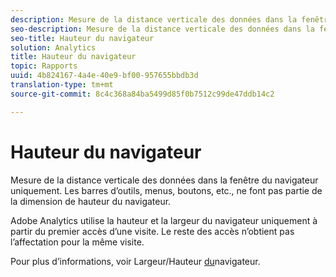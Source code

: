 ```yaml
---
description: Mesure de la distance verticale des données dans la fenêtre du navigateur uniquement. Les barres d’outils, menus, boutons, etc., ne font pas partie de la dimension de hauteur du navigateur.
seo-description: Mesure de la distance verticale des données dans la fenêtre du navigateur uniquement. Les barres d’outils, menus, boutons, etc., ne font pas partie de la dimension de hauteur du navigateur.
seo-title: Hauteur du navigateur
solution: Analytics
title: Hauteur du navigateur
topic: Rapports
uuid: 4b824167-4a4e-40e9-bf00-957655bbdb3d
translation-type: tm+mt
source-git-commit: 8c4c368a84ba5499d85f0b7512c99de47ddb14c2

---
```



# Hauteur du navigateur

Mesure de la distance verticale des données dans la fenêtre du navigateur uniquement. Les barres d’outils, menus, boutons, etc., ne font pas partie de la dimension de hauteur du navigateur.

Adobe Analytics utilise la hauteur et la largeur du navigateur uniquement à partir du premier accès d’une visite. Le reste des accès n’obtient pas l’affectation pour la même visite.

Pour plus d’informations, voir Largeur/Hauteur [du](/help/components/c-variables/dimensionslist/browser-width.md)navigateur.
